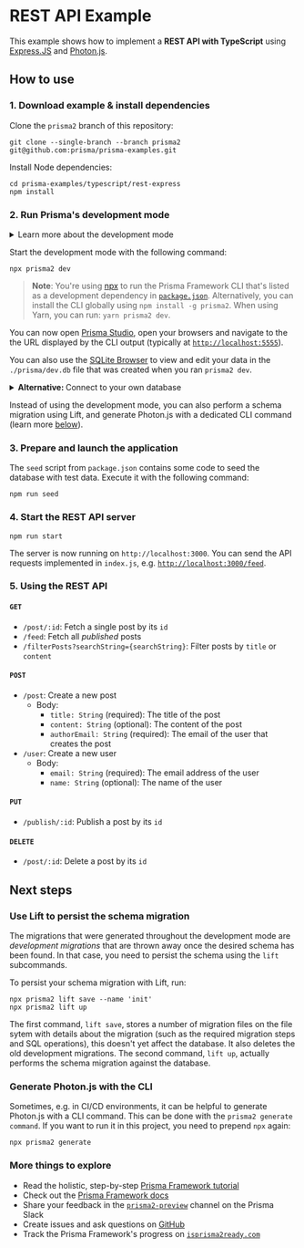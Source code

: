 # REST API Example

This example shows how to implement a **REST API with TypeScript** using [Express.JS](https://expressjs.com/de/) and [Photon.js](https://photonjs.prisma.io/).

## How to use

### 1. Download example & install dependencies

Clone the `prisma2` branch of this repository:

```
git clone --single-branch --branch prisma2 git@github.com:prisma/prisma-examples.git
```

Install Node dependencies:

```
cd prisma-examples/typescript/rest-express
npm install
```

### 2. Run Prisma's development mode

<Details><Summary>Learn more about the development mode</Summary>

Prisma's [development mode](https://github.com/prisma/prisma2/blob/master/docs/development-mode.md) watches your [Prisma schema](https://github.com/prisma/prisma2/blob/master/docs/prisma-schema-file.md) on the file system. Whenever there's a change in the schema, the Prisma Framework CLI performs two major tasks in the background:

- map the Prisma schema to your database schema (i.e., perform a schema migration in the database) 
- regenerate the Photon.js database client based on the new Prisma schema

It also runs a web server to host [Prisma Studio](https://github.com/prisma/studio), typically at [`http://localhost:5555`](http://localhost:5555).

In this case, the command also creates a new [SQLite database](https://www.sqlite.org/index.html) file at `./prisma/dev.db` since that didn't exist in the project yet.

</Details>

Start the development mode with the following command:

```
npx prisma2 dev
```

> **Note**: You're using [npx](https://github.com/npm/npx) to run the Prisma Framework CLI that's listed as a development dependency in [`package.json`](./package.json). Alternatively, you can install the CLI globally using `npm install -g prisma2`. When using Yarn, you can run: `yarn prisma2 dev`.

You can now open [Prisma Studio](https://github.com/prisma/studio), open your browsers and navigate to the the URL displayed by the CLI output (typically at [`http://localhost:5555`](http://localhost:5555)).

You can also use the [SQLite Browser](https://sqlitebrowser.org/) to view and edit your data in the `./prisma/dev.db` file that was created when you ran `prisma2 dev`.

<Details>
<Summary><b>Alternative: </b>Connect to your own database</Summary>

Prisma supports MySQL and PostgreSQL at the moment. If you would like to connect to your own database, you can do so by specifying a different data source in the [Prisma schema file](prisma/schema.prisma).

For a MySQL provider:
```
datasource mysql {
    provider = "mysql"
    url      = "mysql://johndoe:secret42@localhost:3306/mydatabase"
}
```

*OR*

For a PostgreSQL provider:
```
datasource postgresql {
  provider = "postgresql"
  url      = "postgresql://johndoe:secret42@localhost:5432/mydatabase?schema=public"
}
```

> Note: In the above example connection strings, `johndoe` would be the username to your database, `secret42` the password, `mydatabase` the name of your database, and `public` the [PostgreSQL schema](https://www.postgresql.org/docs/9.1/ddl-schemas.html). 

Then to migrate your database, run:

```sh
npx prisma2 lift save --name 'init'
npx prisma2 lift up
```

</Details>

<!-- <Details>
<Summary><b>Alternative: </b>Use CLI commands for the schema migration and Photon.js generation</Summary> -->

Instead of using the development mode, you can also perform a schema migration using Lift, and generate Photon.js with a dedicated CLI command (learn more [below](#next-steps)).

<!-- </Details> -->

### 3. Prepare and launch the application

The `seed` script from `package.json` contains some code to seed the database with test data. Execute it with the following command:

```
npm run seed
```


### 4. Start the REST API server

```
npm run start
```

The server is now running on `http://localhost:3000`. You can send the API requests implemented in `index.js`, e.g. [`http://localhost:3000/feed`](http://localhost:3000/feed).

### 5. Using the REST API

#### `GET`

- `/post/:id`: Fetch a single post by its `id`
- `/feed`: Fetch all _published_ posts
- `/filterPosts?searchString={searchString}`: Filter posts by `title` or `content`

#### `POST`

- `/post`: Create a new post
  - Body:
    - `title: String` (required): The title of the post
    - `content: String` (optional): The content of the post
    - `authorEmail: String` (required): The email of the user that creates the post
- `/user`: Create a new user
  - Body:
    - `email: String` (required): The email address of the user
    - `name: String` (optional): The name of the user

#### `PUT`

- `/publish/:id`: Publish a post by its `id`

#### `DELETE`
  
- `/post/:id`: Delete a post by its `id`


## Next steps

### Use Lift to persist the schema migration

The migrations that were generated throughout the development mode are _development migrations_ that are thrown away once the desired schema has been found. In that case, you need to persist the schema using the `lift` subcommands.

To persist your schema migration with Lift, run:

```
npx prisma2 lift save --name 'init'
npx prisma2 lift up
```

The first command, `lift save`, stores a number of migration files on the file sytem with details about the migration (such as the required migration steps and SQL operations), this doesn't yet affect the database. It also deletes the old development migrations. The second command, `lift up`, actually performs the schema migration against the database.

### Generate Photon.js with the CLI

Sometimes, e.g. in CI/CD environments, it can be helpful to generate Photon.js with a CLI command. This can be done with the `prisma2 generate command`. If you want to run it in this project, you need to prepend `npx` again:

```
npx prisma2 generate
```

### More things to explore

- Read the holistic, step-by-step [Prisma Framework tutorial](https://github.com/prisma/prisma2/blob/master/docs/tutorial.md)
- Check out the [Prisma Framework docs](https://github.com/prisma/prisma2)
- Share your feedback in the [`prisma2-preview`](https://prisma.slack.com/messages/CKQTGR6T0/) channel on the Prisma Slack
- Create issues and ask questions on [GitHub](https://github.com/prisma/prisma2/)
- Track the Prisma Framework's progress on [`isprisma2ready.com`](https://isprisma2ready.com)